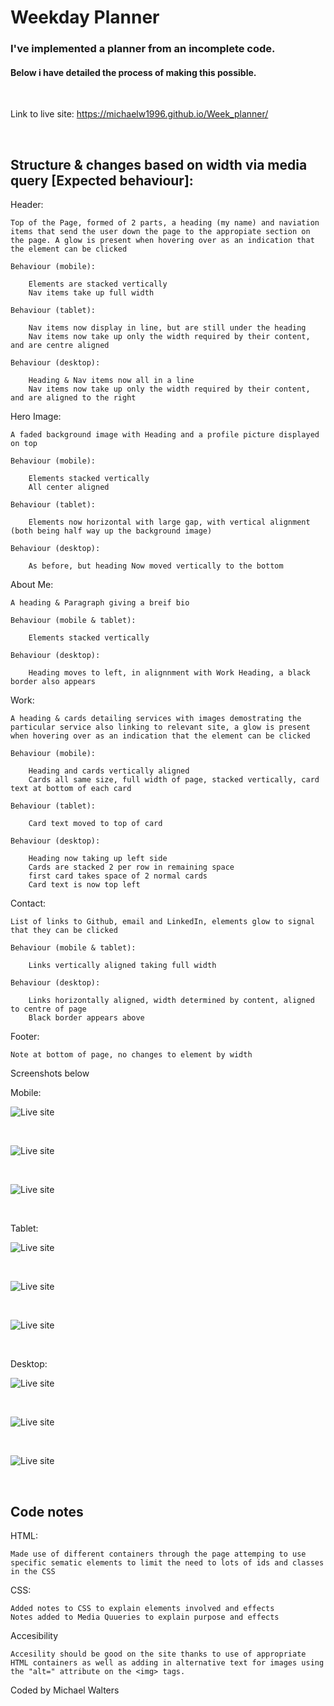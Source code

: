 # Weekday Planner

### I've implemented a planner from an incomplete code. 

#### Below i have detailed the process of making this possible.

<br>

Link to live site: https://michaelw1996.github.io/Week_planner/

<br>

## Structure & changes based on width via media query [Expected behaviour]:

Header:

    Top of the Page, formed of 2 parts, a heading (my name) and naviation items that send the user down the page to the appropiate section on the page. A glow is present when hovering over as an indication that the element can be clicked

    Behaviour (mobile):

        Elements are stacked vertically
        Nav items take up full width

    Behaviour (tablet):

        Nav items now display in line, but are still under the heading
        Nav items now take up only the width required by their content, and are centre aligned

    Behaviour (desktop):

        Heading & Nav items now all in a line
        Nav items now take up only the width required by their content, and are aligned to the right

Hero Image:

    A faded background image with Heading and a profile picture displayed on top

    Behaviour (mobile):

        Elements stacked vertically
        All center aligned

    Behaviour (tablet):

        Elements now horizontal with large gap, with vertical alignment (both being half way up the background image)

    Behaviour (desktop):

        As before, but heading Now moved vertically to the bottom

About Me:

    A heading & Paragraph giving a breif bio

    Behaviour (mobile & tablet):

        Elements stacked vertically

    Behaviour (desktop):

        Heading moves to left, in alignnment with Work Heading, a black border also appears

Work:

    A heading & cards detailing services with images demostrating the particular service also linking to relevant site, a glow is present when hovering over as an indication that the element can be clicked

    Behaviour (mobile):

        Heading and cards vertically aligned
        Cards all same size, full width of page, stacked vertically, card text at bottom of each card

    Behaviour (tablet):

        Card text moved to top of card

    Behaviour (desktop):

        Heading now taking up left side
        Cards are stacked 2 per row in remaining space
        first card takes space of 2 normal cards
        Card text is now top left

Contact: 

    List of links to Github, email and LinkedIn, elements glow to signal that they can be clicked

    Behaviour (mobile & tablet):

        Links vertically aligned taking full width

    Behaviour (desktop):

        Links horizontally aligned, width determined by content, aligned to centre of page
        Black border appears above

Footer: 

    Note at bottom of page, no changes to element by width   


Screenshots below

Mobile:

![Live site](./assets/images/Mobile%20top.jpg)

<br>

![Live site](./assets/images/Mobile%20Work.jpg)

<br>

![Live site](./assets/images/Mobile%20bottom.jpg)

<br>

Tablet:

![Live site](./assets/images/Tablet%20top.jpg)

<br>

![Live site](./assets/images/Tablet%20Work.jpg)

<br>

![Live site](./assets/images/Tablet%20bottom.jpg)

<br>

Desktop:

![Live site](./assets/images/Desktop%20Top.jpg)

<br>

![Live site](./assets/images/Desktop%20work.jpg)

<br>

![Live site](./assets/images/Desktop%20bottom.jpg)

<br>


## Code notes

HTML:

    Made use of different containers through the page attemping to use specific sematic elements to limit the need to lots of ids and classes in the CSS

CSS:

    Added notes to CSS to explain elements involved and effects
    Notes added to Media Quueries to explain purpose and effects

Accesibility

    Accesility should be good on the site thanks to use of appropriate HTML containers as well as adding in alternative text for images using the "alt=" attribute on the <img> tags.


Coded by Michael Walters